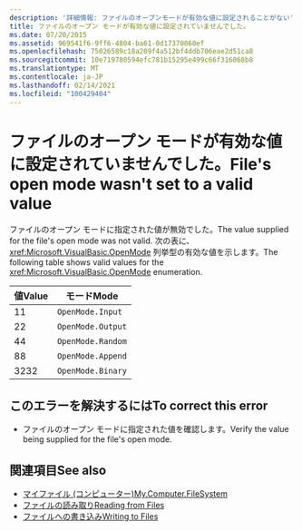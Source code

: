 ```yaml
---
description: '詳細情報: ファイルのオープンモードが有効な値に設定されることがない'
title: ファイルのオープン モードが有効な値に設定されていませんでした。
ms.date: 07/20/2015
ms.assetid: 969541f6-9ff6-4804-ba61-0d17370060ef
ms.openlocfilehash: 75026589c18a209f4a512bf4ddb706eae2d51ca8
ms.sourcegitcommit: 10e719780594efc781b15295e499c66f316068b8
ms.translationtype: MT
ms.contentlocale: ja-JP
ms.lasthandoff: 02/14/2021
ms.locfileid: "100429404"
---
```

# <a name="files-open-mode-wasnt-set-to-a-valid-value"></a><span data-ttu-id="c8409-103">ファイルのオープン モードが有効な値に設定されていませんでした。</span><span class="sxs-lookup"><span data-stu-id="c8409-103">File's open mode wasn't set to a valid value</span></span>

<span data-ttu-id="c8409-104">ファイルのオープン モードに指定された値が無効でした。</span><span class="sxs-lookup"><span data-stu-id="c8409-104">The value supplied for the file's open mode was not valid.</span></span> <span data-ttu-id="c8409-105">次の表に、 <xref:Microsoft.VisualBasic.OpenMode> 列挙型の有効な値を示します。</span><span class="sxs-lookup"><span data-stu-id="c8409-105">The following table shows valid values for the <xref:Microsoft.VisualBasic.OpenMode> enumeration.</span></span>  
  
|<span data-ttu-id="c8409-106">値</span><span class="sxs-lookup"><span data-stu-id="c8409-106">Value</span></span>|<span data-ttu-id="c8409-107">モード</span><span class="sxs-lookup"><span data-stu-id="c8409-107">Mode</span></span>|  
|-----------|----------|  
|<span data-ttu-id="c8409-108">1</span><span class="sxs-lookup"><span data-stu-id="c8409-108">1</span></span>|`OpenMode.Input`|  
|<span data-ttu-id="c8409-109">2</span><span class="sxs-lookup"><span data-stu-id="c8409-109">2</span></span>|`OpenMode.Output`|  
|<span data-ttu-id="c8409-110">4</span><span class="sxs-lookup"><span data-stu-id="c8409-110">4</span></span>|`OpenMode.Random`|  
|<span data-ttu-id="c8409-111">8</span><span class="sxs-lookup"><span data-stu-id="c8409-111">8</span></span>|`OpenMode.Append`|  
|<span data-ttu-id="c8409-112">32</span><span class="sxs-lookup"><span data-stu-id="c8409-112">32</span></span>|`OpenMode.Binary`|  
  
## <a name="to-correct-this-error"></a><span data-ttu-id="c8409-113">このエラーを解決するには</span><span class="sxs-lookup"><span data-stu-id="c8409-113">To correct this error</span></span>  
  
- <span data-ttu-id="c8409-114">ファイルのオープン モードに指定された値を確認します。</span><span class="sxs-lookup"><span data-stu-id="c8409-114">Verify the value being supplied for the file's open mode.</span></span>  
  
## <a name="see-also"></a><span data-ttu-id="c8409-115">関連項目</span><span class="sxs-lookup"><span data-stu-id="c8409-115">See also</span></span>

- [<span data-ttu-id="c8409-116">マイファイル (コンピューター)</span><span class="sxs-lookup"><span data-stu-id="c8409-116">My.Computer.FileSystem</span></span>](xref:Microsoft.VisualBasic.FileIO.FileSystem)
- [<span data-ttu-id="c8409-117">ファイルの読み取り</span><span class="sxs-lookup"><span data-stu-id="c8409-117">Reading from Files</span></span>](../developing-apps/programming/drives-directories-files/reading-from-files.md)
- [<span data-ttu-id="c8409-118">ファイルへの書き込み</span><span class="sxs-lookup"><span data-stu-id="c8409-118">Writing to Files</span></span>](../developing-apps/programming/drives-directories-files/writing-to-files.md)

